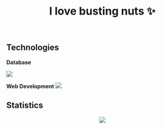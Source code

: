 <h1 align="center">I love busting nuts ✨</h1>
<br>


## Technologies  
**Database**

![](https://skillicons.dev/icons?i=mysql)

**Web Development**
![](https://skillicons.dev/icons?i=html,css,js,nodejs)


## Statistics
<div align="center">
<img src="http://github-profile-summary-cards.vercel.app/api/cards/profile-details?username=deltagamingch&theme=tokyonight"/>
</div>
